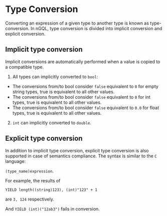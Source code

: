 # Type Conversion

Converting an expression of a given type to another type is known as type-conversion. In nGQL,  type conversion is divided into implicit conversion and explicit conversion.

## Implicit type conversion

Implicit conversions are automatically performed when a value is copied to a compatible type.

1. All types can implicitly converted to `bool`:

- The conversions from/to bool consider `false` equivalent to `0` for empty string types, true is equivalent to all other values.
- The conversions from/to bool consider `false` equivalent to `0` for int types, true is equivalent to all other values.
- The conversions from/to bool consider `false` equivalent to `0.0` for float types, true is equivalent to all other values.

2. `int` can implicitly converted to `double`.

## Explicit type conversion

In addition to implicit type conversion, explicit type conversion is also supported in case of semantics compliance. The syntax is similar to the `C` language:

`(type_name)expression`.

For example, the results of

`YIELD length((string)123), (int)"123" + 1`

are `3, 124` respectively.

And `YIELD (int)("12ab3")` fails in conversion.
